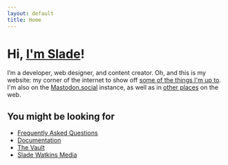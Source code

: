 ```yaml
---
layout: default
title: Home
---
```


# Hi, [I'm Slade](/about/)!

I’m a developer, web designer, and content creator. Oh, and this is my website: my corner of the internet to show off [some of the things I'm up to](https://www.sladewatkins.com/blonger/). I'm also on the [Mastodon.social](https://mastodon.social/@sladewatkins) instance, as well as in [other places](https://linktr.ee/sladewatkins) on the web. 


## You might be looking for
- [Frequently Asked Questions](https://www.sladewatkins.com/faq/)
- [Documentation](https://www.sladewatkins.com/docs/)
- [The Vault](https://vault.sladewatkins.com)
- [Slade Watkins Media](https://www.sladewatkinsmedia.com)